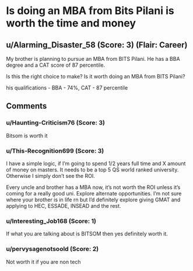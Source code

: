# Is doing an MBA from Bits Pilani is worth the time and money
## u/Alarming_Disaster_58 (Score: 3) (Flair: Career)
 My brother is planning to pursue an MBA from BITS Pilani. He has a BBA degree and a CAT score of 87 percentile. 

Is this the right choice to make? Is it worth doing an MBA from BITS Pilani?

his qualifications - BBA - 74%, CAT - 87 percentile


## Comments

### u/Haunting-Criticism76 (Score: 3)
Bitsom is worth it


### u/This-Recognition699 (Score: 3)
I have a simple logic, if I’m going to spend 1/2 years full time and X amount of money on masters. It needs to be a top 5 QS world ranked university. Otherwise I simply don’t see the ROI. 

Every uncle and brother has a MBA now, it’s not worth the ROI unless it’s coming for a really good uni. Explore alternate opportunities. I’m not sure where your brother is in life rn but I’d definitely explore giving GMAT and applying to HEC, ESSADE, INSEAD and the rest.


### u/Interesting_Job168 (Score: 1)
If what you are talking about is BITSOM then yes definitely worth it.


### u/pervysagenotsoold (Score: 2)
Not worth it if you are non tech




